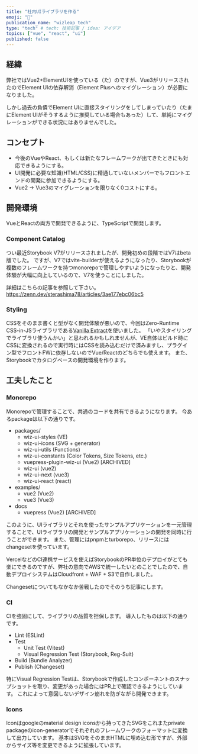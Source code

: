 ```yaml
---
title: "社内UIライブラリを作る"
emoji: "🎨"
publication_name: "wizleap_tech"
type: "tech" # tech: 技術記事 / idea: アイデア
topics: ["vue", "react", "ui"]
published: false
---
```


## 経緯

弊社ではVue2+ElementUIを使っている（た）のですが、Vue3がリリースされたのでElement UIの依存解消（Element Plusへのマイグレーション）が必要になりました。

しかし過去の負債でElement UIに直接スタイリングをしてしまっていたり（たまにElement UIがそうするように推奨している場合もあった）して、単純にマイグレーションができる状況にはありませんでした。

## コンセプト

- 今後のVueやReact、もしくは新たなフレームワークが出てきたときにも対応できるようにする。
- UI開発に必要な知識(HTML/CSS)に精通していないメンバーでもフロントエンドの開発に参加できるようにする。
- Vue2 -> Vue3のマイグレーションを限りなく0コストにする。 

## 開発環境

VueとReactの両方で開発できるように、TypeScriptで開発します。

### Component Catalog

つい最近Storybook V7がリリースされましたが、開発初めの段階ではV7はbeta版でした。
ですが、V7ではvite-builderが使えるようになったり、Storybookが複数のフレームワークを持つmonorepoで管理しやすいようになったりと、開発体験が大幅に向上しているので、V7を使うことにしました。

詳細はこちらの記事を参照して下さい。
https://zenn.dev/sterashima78/articles/3ae177ebc06bc5

### Styling

CSSをそのまま書くと型がなく開発体験が悪いので、今回はZero-Runtime CSS-in-JSライブラリである[Vanilla Extract](https://vanilla-extract.style/)を使いました。
「いやスタイリングでライブラリ使うんかい」と思われるかもしれませんが、VE自体はビルド時にCSSに変換されるので実行時にはCSSを読み込むだけで済みますし、プラグイン型でフロントFWに依存しないのでVue/Reactのどちらでも使えます。
また、Storybookでカタログベースの開発環境を作ります。

## 工夫したこと

### Monorepo

Monorepoで管理することで、共通のコードを共有できるようになります。
今あるpackageは以下の通りです。

- packages/
  - wiz-ui-styles (VE)
  - wiz-ui-icons (SVG + generator)
  - wiz-ui-utils (Functions)
  - wiz-ui-constants (Color Tokens, Size Tokens, etc.)
  - vuepress-plugin-wiz-ui (Vue2) [ARCHIVED]
  - wiz-ui (vue2)
  - wiz-ui-next (vue3)
  - wiz-ui-react (react)
- examples/
  - vue2 (Vue2)
  - vue3 (Vue3)
- docs
  - vuepress (Vue2) [ARCHIVED]

このように、UIライブラリとそれを使ったサンプルアプリケーションを一元管理することで、UIライブラリの開発とサンプルアプリケーションの開発を同時に行うことができます。
また、管理にはpnpmとturborepo、リリースにはchangesetを使っています。

VercelなどのCI連携サービスを使えばStorybookのPR単位のデプロイがとても楽にできるのですが、弊社の意向でAWSで統一したいとのことでしたので、自動デプロイシステムはCloudfront + WAF + S3で自作しました。

Changesetについてもなかなか苦戦したのでそのうち記事にします。

### CI

CIを強固にして、ライブラリの品質を担保します。
導入したものは以下の通りです。

- Lint (ESLint)
- Test
  - Unit Test (Vitest)
  - Visual Regression Test (Storybook, Reg-Suit)
- Build (Bundle Analyzer)
- Publish (Changeset)

特にVisual Regression Testは、Storybookで作成したコンポーネントのスナップショットを取り、変更があった場合にはPR上で確認できるようにしています。
これによって意図しないデザイン崩れを防ぎながら開発できます。

### Icons

Iconはgoogleのmaterial design iconsから持ってきたSVGをこれまたprivate packageのicon-generatorでそれぞれのフレームワークのフォーマットに変換して出力しています。
基本はSVGをそのままHTMLに埋め込む形ですが、外部からサイズ等を変更できるように拡張しています。
